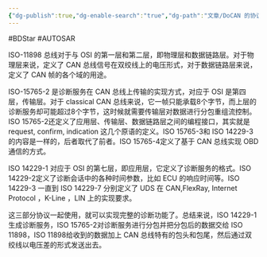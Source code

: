 ```yaml
---
{"dg-publish":true,"dg-enable-search":"true","dg-path":"文章/DoCAN 的协议要求.md","permalink":"/文章/DoCAN 的协议要求/","dgEnableSearch":"true","dgPassFrontmatter":true,"created":"2019-11-07T09:20:24.000+08:00","updated":"2023-11-14T13:33:26.000+08:00"}
---
```


#BDStar #AUTOSAR 

ISO-11898 总线对于与 OSI 的第一层和第二层，即物理层和数据链路层。对于物理层来说，定义了 CAN 总线信号在双绞线上的电压形式，对于数据链路层来说，定义了 CAN 帧的各个域的用途。

ISO-15765-2 是诊断服务在 CAN 总线上传输的实现方式，对应于 OSI 是第四层，传输层。对于 classical CAN 总线来说，它一帧只能承载8个字节，而上层的诊断服务却可能超过8个字节，这时候就需要传输层对数据进行分包重组流控制。ISO 15765-2还定义了应用层、传输层、数据链路层之间的编程接口，其实就是 request, confirm, indication 这几个原语的定义。ISO 15765-3和 ISO 14229-3的内容是一样的，后者取代了前者。ISO 15765-4定义了基于 CAN 总线实现 OBD 通信的方式。

ISO 14229-1 对应于 OSI 的第七层，即应用层，它定义了诊断服务的格式。ISO 14229-2定义了诊断会话中的各种时间参数，比如 ECU 的响应时间等。ISO 14229-3 一直到 ISO 14229-7 分别定义了 UDS 在 CAN,FlexRay, Internet Protocol ，K-Line ，LIN 上的实现要求。

这三部分协议一起使用，就可以实现完整的诊断功能了。总结来说，ISO 14229-1生成诊断服务，ISO 15765-2对诊断服务进行分包并把分包后的数据交给 ISO 11898，ISO 11898给收到的数据加上 CAN 总线特有的包头和包尾，然后通过双绞线以电压差的形式发送出去。 